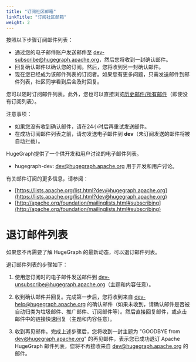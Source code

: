 ```yaml
---
title: "订阅社区邮箱"
linkTitle: "订阅社区邮箱"
weight: 2
---
```


按照以下步骤订阅邮件列表：

- 通过您的电子邮件账户发送邮件至 [dev-subscribe@hugegraph.apache.org](mailto:dev-subscribe@hugegraph.apache.org)，然后您将收到一封确认邮件。
- 回复确认邮件以确认您的订阅。然后，您将收到另一封确认邮件。
- 现在您已经成为该邮件列表的订阅者。如果您有更多问题，只需发送邮件到邮件列表，社区同学看到后会及时回复。

您可以随时订阅邮件列表。此外，您也可以直接浏览[历史邮件/所有邮件](https://lists.apache.org/list.html?dev@hugegraph.apache.org)（即使没有订阅列表）。

 注意事项：

 - 如果您没有收到确认邮件，请在24小时后再重试发送邮件。
 - 在成功订阅邮件列表之前，请勿发送电子邮件到 **dev**（未订阅发送的邮件将被自动拦截）。

HugeGraph提供了一个供开发和用户讨论的电子邮件列表。

- hugegraph-dev: [dev@hugegraph.apache.org](mailto:dev@hugegraph.apache.org) 用于开发和用户讨论。

有关邮件订阅的更多信息，请参阅：

- [https://lists.apache.org/list.html?dev@hugegraph.apache.org](https://lists.apache.org/list.html?dev@hugegraph.apache.org)
- [http://apache.org/foundation/mailinglists.html#subscribing](http://apache.org/foundation/mailinglists.html#subscribing)

# 退订邮件列表

如果您不再需要了解 HugeGraph 的最新动态，可以退订邮件列表。

退订邮件列表的步骤如下：

1. 使用您订阅时的电子邮件发送邮件到 [dev-unsubscribe@hugegraph.apache.org](mailto:dev-unsubscribe@hugegraph.apache.org)（主题和内容任意）。

2. 收到确认邮件并回复。完成第一步后，您将收到来自 [dev-help@hugegraph.apache.org](mailto:dev-help@hugegraph.apache.org) 的确认邮件（如果未收到，请确认邮件是否被自动归类为垃圾邮件、推广邮件、订阅邮件等）。然后直接回复邮件，或点击邮件中的链接快速回复（主题和内容任意）。

3. 收到再见邮件。完成上述步骤后，您将收到一封主题为 "GOODBYE from [dev@hugegraph.apache.org](mailto:dev@hugegraph.apache.org)" 的再见邮件，表示您已成功退订 Apache HugeGraph 邮件列表，您将不再接收来自 [dev@hugegraph.apache.org](mailto:dev@hugegraph.apache.org) 的邮件。
